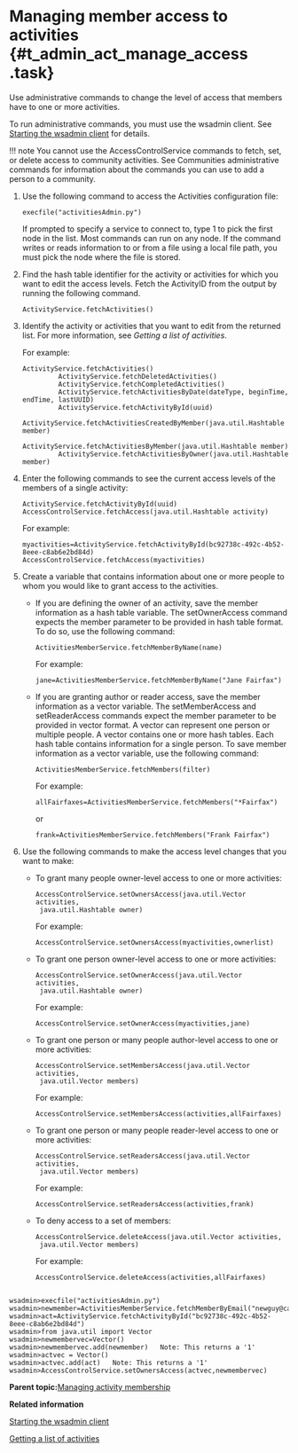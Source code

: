 # Managing member access to activities {#t_admin_act_manage_access .task}

Use administrative commands to change the level of access that members have to one or more activities.

To run administrative commands, you must use the wsadmin client. See [Starting the wsadmin client](t_admin_wsadmin_starting.md) for details.

!!! note
    You cannot use the AccessControlService commands to fetch, set, or delete access to community activities. See Communities administrative commands for information about the commands you can use to add a person to a community.

1.  Use the following command to access the Activities configuration file:

    ```
    execfile("activitiesAdmin.py")
    ```

    If prompted to specify a service to connect to, type 1 to pick the first node in the list. Most commands can run on any node. If the command writes or reads information to or from a file using a local file path, you must pick the node where the file is stored.

2.  Find the hash table identifier for the activity or activities for which you want to edit the access levels. Fetch the ActivityID from the output by running the following command.

    ```
    ActivityService.fetchActivities() 
    ```

3.  Identify the activity or activities that you want to edit from the returned list. For more information, see *Getting a list of activities*.

    For example:

    ```
    ActivityService.fetchActivities()
    		 ActivityService.fetchDeletedActivities()
    		 ActivityService.fetchCompletedActivities()
    		 ActivityService.fetchActivitiesByDate(dateType, beginTime, endTime, lastUUID)
    		 ActivityService.fetchActivityById(uuid)
    		 ActivityService.fetchActivitiesCreatedByMember(java.util.Hashtable member)
    		 ActivityService.fetchActivitiesByMember(java.util.Hashtable member)
    		 ActivityService.fetchActivitiesByOwner(java.util.Hashtable member)
    ```

4.  Enter the following commands to see the current access levels of the members of a single activity:

    ```
    ActivityService.fetchActivityById(uuid)
    AccessControlService.fetchAccess(java.util.Hashtable activity)
    ```

    For example:

    ```
    myactivities=ActivityService.fetchActivityById(bc92738c-492c-4b52-8eee-c8ab6e2bd84d)
    AccessControlService.fetchAccess(myactivities) 
    ```

5.  Create a variable that contains information about one or more people to whom you would like to grant access to the activities.

    -   If you are defining the owner of an activity, save the member information as a hash table variable. The setOwnerAccess command expects the member parameter to be provided in hash table format. To do so, use the following command:

        ```
        ActivitiesMemberService.fetchMemberByName(name)
        ```

        For example:

        ```
        jane=ActivitiesMemberService.fetchMemberByName("Jane Fairfax")
        ```

    -   If you are granting author or reader access, save the member information as a vector variable. The setMemberAccess and setReaderAccess commands expect the member parameter to be provided in vector format. A vector can represent one person or multiple people. A vector contains one or more hash tables. Each hash table contains information for a single person. To save member information as a vector variable, use the following command:

        ```
        ActivitiesMemberService.fetchMembers(filter)
        ```

        For example:

        ```
        allFairfaxes=ActivitiesMemberService.fetchMembers("*Fairfax")
        ```

        or

        ```
        frank=ActivitiesMemberService.fetchMembers("Frank Fairfax")
        ```

6.  Use the following commands to make the access level changes that you want to make:

    -   To grant many people owner-level access to one or more activities:

        ```
        AccessControlService.setOwnersAccess(java.util.Vector activities, 
         java.util.Hashtable owner)
        ```

        For example:

        ```
        AccessControlService.setOwnersAccess(myactivities,ownerlist) 
        
        ```

    -   To grant one person owner-level access to one or more activities:

        ```
        AccessControlService.setOwnerAccess(java.util.Vector activities, 
         java.util.Hashtable owner)
        ```

        For example:

        ```
        AccessControlService.setOwnerAccess(myactivities,jane)
        ```

    -   To grant one person or many people author-level access to one or more activities:

        ```
        AccessControlService.setMembersAccess(java.util.Vector activities, 
         java.util.Vector members)
        ```

        For example:

        ```
        AccessControlService.setMembersAccess(activities,allFairfaxes)
        ```

    -   To grant one person or many people reader-level access to one or more activities:

        ```
        AccessControlService.setReadersAccess(java.util.Vector activities, 
         java.util.Vector members)
        ```

        For example:

        ```
        AccessControlService.setReadersAccess(activities,frank)
        ```

    -   To deny access to a set of members:

        ```
        AccessControlService.deleteAccess(java.util.Vector activities, 
         java.util.Vector members)
        ```

        For example:

        ```
        AccessControlService.deleteAccess(activities,allFairfaxes)
        ```


```

wsadmin>execfile("activitiesAdmin.py") 
wsadmin>newmember=ActivitiesMemberService.fetchMemberByEmail("newguy@cat.com") 
wsadmin>act=ActivityService.fetchActivityById("bc92738c-492c-4b52-8eee-c8ab6e2bd84d") 
wsadmin>from java.util import Vector 
wsadmin>newmembervec=Vector() 
wsadmin>newmembervec.add(newmember)   Note: This returns a '1'
wsadmin>actvec = Vector()
wsadmin>actvec.add(act)   Note: This returns a '1'
wsadmin>AccessControlService.setOwnersAccess(actvec,newmembervec)

```

**Parent topic:**[Managing activity membership](../admin/c_admin_act_manage_membership.md)

**Related information**  


[Starting the wsadmin client](../admin/t_admin_wsadmin_starting.md)

[Getting a list of activities](../admin/t_admin_act_fetch_activities.md)

